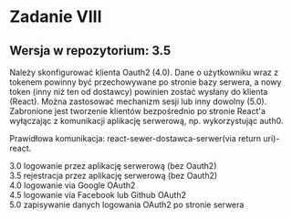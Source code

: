 # Zadanie VIII

## Wersja w repozytorium: 3.5

Należy skonfigurować klienta Oauth2 (4.0). Dane o użytkowniku wraz z
tokenem powinny być przechowywane po stronie bazy serwera, a nowy
token (inny niż ten od dostawcy) powinien zostać wysłany do klienta
(React). Można zastosować mechanizm sesji lub inny dowolny (5.0).
Zabronione jest tworzenie klientów bezpośrednio po stronie React'a
wyłączając z komunikacji aplikację serwerową, np. wykorzystując auth0.  

Prawidłowa komunikacja: react-sewer-dostawca-serwer(via return
uri)-react.  

3.0 logowanie przez aplikację serwerową (bez Oauth2)  
3.5 rejestracja przez aplikację serwerową (bez Oauth2)  
4.0 logowanie via Google OAuth2  
4.5 logowanie via Facebook lub Github OAuth2  
5.0 zapisywanie danych logowania OAuth2 po stronie serwera